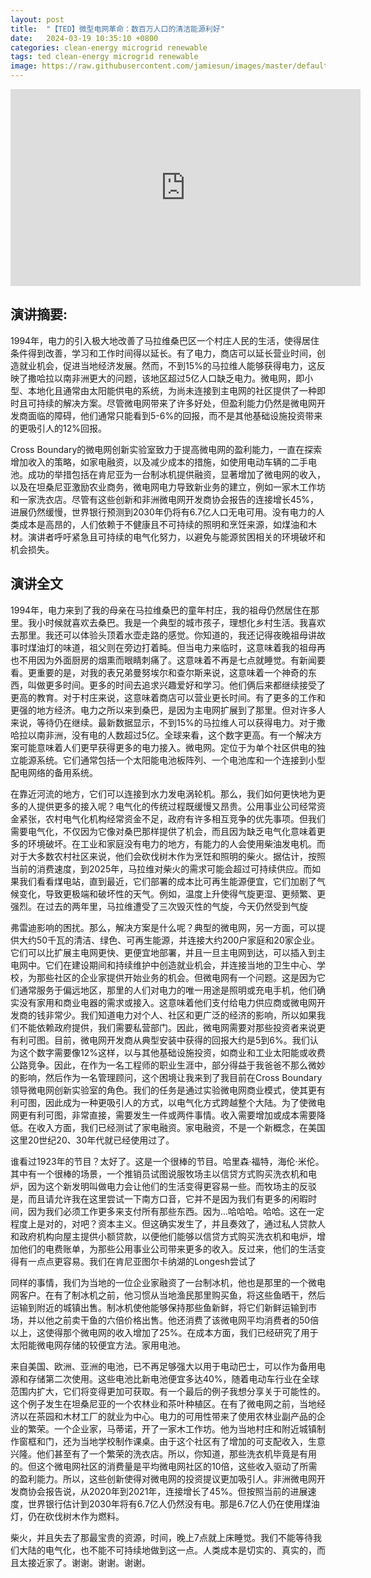 ```yaml
---
layout: post
title:  "【TED】微型电网革命：数百万人口的清洁能源利好"
date:   2024-03-19 10:35:10 +0800
categories: clean-energy microgrid renewable
tags: ted clean-energy microgrid renewable
image: https://raw.githubusercontent.com/jamiesun/images/master/default/FwvaB6.png
---
```


<iframe width="560" height="315" src="https://www.youtube.com/embed/ngk7VVyveu8?si=m_A5K4oo0SNRZOum" title="YouTube video player" frameborder="0" allow="accelerometer; autoplay; clipboard-write; encrypted-media; gyroscope; picture-in-picture; web-share" allowfullscreen></iframe>


## 演讲摘要:

1994年，电力的引入极大地改善了马拉维桑巴区一个村庄人民的生活，使得居住条件得到改善，学习和工作时间得以延长。有了电力，商店可以延长营业时间，创造就业机会，促进当地经济发展。然而，不到15%的马拉维人能够获得电力，这反映了撒哈拉以南非洲更大的问题，该地区超过5亿人口缺乏电力。微电网，即小型、本地化且通常由太阳能供电的系统，为尚未连接到主电网的社区提供了一种即时且可持续的解决方案。尽管微电网带来了许多好处，但盈利能力仍然是微电网开发商面临的障碍，他们通常只能看到5-6%的回报，而不是其他基础设施投资带来的更吸引人的12%回报。

Cross Boundary的微电网创新实验室致力于提高微电网的盈利能力，一直在探索增加收入的策略，如家电融资，以及减少成本的措施，如使用电动车辆的二手电池。成功的举措包括在肯尼亚为一台制冰机提供融资，显著增加了微电网的收入，以及在坦桑尼亚激励农业商务，微电网电力导致新业务的建立，例如一家木工作坊和一家洗衣店。尽管有这些创新和非洲微电网开发商协会报告的连接增长45%，进展仍然缓慢，世界银行预测到2030年仍将有6.7亿人口无电可用。没有电力的人类成本是高昂的，人们依赖于不健康且不可持续的照明和烹饪来源，如煤油和木材。演讲者呼吁紧急且可持续的电气化努力，以避免与能源贫困相关的环境破坏和机会损失。


## 演讲全文

1994年，电力来到了我的母亲在马拉维桑巴的童年村庄，我的祖母仍然居住在那里。我小时候就喜欢去桑巴。我是一个典型的城市孩子，理想化乡村生活。我喜欢去那里。我还可以体验头顶着水壶走路的感觉。你知道的，我还记得夜晚祖母讲故事时煤油灯的味道，祖父则在旁边打着盹。但当电力来临时，这意味着我的祖母再也不用因为外面厨房的烟熏而眼睛刺痛了。这意味着不再是七点就睡觉。有新闻要看。更重要的是，对我的表兄弟曼努埃尔和查尔斯来说，这意味着一个神奇的东西，叫做更多时间。更多的时间去追求兴趣爱好和学习。他们俩后来都继续接受了更高的教育。对于村庄来说，这意味着商店可以营业更长时间。有了更多的工作和更强的地方经济。电力之所以来到桑巴，是因为主电网扩展到了那里。但对许多人来说，等待仍在继续。最新数据显示，不到15%的马拉维人可以获得电力。对于撒哈拉以南非洲，没有电的人数超过5亿。全球来看，这个数字更高。有一个解决方案可能意味着人们更早获得更多的电力接入。微电网。定位于为单个社区供电的独立能源系统。它们通常包括一个太阳能电池板阵列、一个电池库和一个连接到小型配电网络的备用系统。

在靠近河流的地方，它们可以连接到水力发电涡轮机。那么，我们如何更快地为更多的人提供更多的接入呢？电气化的传统过程既缓慢又昂贵。公用事业公司经常资金紧张，农村电气化机构经常资金不足，政府有许多相互竞争的优先事项。但我们需要电气化，不仅因为它像对桑巴那样提供了机会，而且因为缺乏电气化意味着更多的环境破坏。在工业和家庭没有电力的地方，有能力的人会使用柴油发电机。而对于大多数农村社区来说，他们会砍伐树木作为烹饪和照明的柴火。据估计，按照当前的消费速度，到2025年，马拉维对柴火的需求可能会超过可持续供应。而如果我们看看煤电站，直到最近，它们部署的成本比可再生能源便宜，它们加剧了气候变化，导致更极端和破坏性的天气。例如，温度上升使得气旋更湿、更频繁、更强烈。在过去的两年里，马拉维遭受了三次毁灭性的气旋，今天仍然受到气旋

弗雷迪影响的困扰。那么，解决方案是什么呢？典型的微电网，另一方面，可以提供大约50千瓦的清洁、绿色、可再生能源，并连接大约200户家庭和20家企业。它们可以比扩展主电网更快、更便宜地部署，并且一旦主电网到达，可以插入到主电网中。它们在建设期间和持续维护中创造就业机会，并连接当地的卫生中心、学校，为那些社区的企业家提供开始业务的机会。但微电网有一个问题。这是因为它们通常服务于偏远地区，那里的人们对电力的唯一用途是照明或充电手机，他们确实没有家用和商业电器的需求或接入。这意味着他们支付给电力供应商或微电网开发商的钱非常少。我们知道电力对个人、社区和更广泛的经济的影响，所以如果我们不能依赖政府提供，我们需要私营部门。因此，微电网需要对那些投资者来说更有利可图。目前，微电网开发商从典型安装中获得的回报大约是5到6%。我们认为这个数字需要像12%这样，以与其他基础设施投资，如商业和工业太阳能或收费公路竞争。因此，在作为一名工程师的职业生涯中，部分得益于我爸爸不那么微妙的影响，然后作为一名管理顾问，这个困境让我来到了我目前在Cross Boundary领导微电网创新实验室的角色。我们的任务是通过实验微电网商业模式，使其更有利可图，因此成为一种更吸引人的方式，以电气化方式跨越整个大陆。为了使微电网更有利可图，非常直接，需要发生一件或两件事情。收入需要增加或成本需要降低。在收入方面，我们已经测试了家电融资。家电融资，不是一个新概念，在美国这里20世纪20、30年代就已经使用过了。

谁看过1923年的节目？太好了。这是一个很棒的节目。哈里森·福特，海伦·米伦。其中有一个很棒的场景，一个推销员试图说服牧场主以信贷方式购买洗衣机和电炉，因为这个新发明叫做电力会让他们的生活变得更容易一些。而牧场主的反驳是，而且请允许我在这里尝试一下南方口音，它并不是因为我们有更多的闲暇时间，因为我们必须工作更多来支付所有那些东西。因为...哈哈哈。哈哈。这在一定程度上是对的，对吧？资本主义。但这确实发生了，并且奏效了，通过私人贷款人和政府机构向屋主提供小额贷款，以便他们能够以信贷方式购买洗衣机和电炉，增加他们的电费账单，为那些公用事业公司带来更多的收入。反过来，他们的生活变得有一点点更容易。我们在肯尼亚图尔卡纳湖的Longesh尝试了

同样的事情，我们为当地的一位企业家融资了一台制冰机，他也是那里的一个微电网客户。在有了制冰机之前，他习惯从当地渔民那里购买鱼，将这些鱼晒干，然后运输到附近的城镇出售。制冰机使他能够保持那些鱼新鲜，将它们新鲜运输到市场，并以他之前卖干鱼的六倍价格出售。他还消费了该微电网平均消费者的50倍以上，这使得那个微电网的收入增加了25%。在成本方面，我们已经研究了用于太阳能微电网存储的较便宜方法。家用电池。

来自美国、欧洲、亚洲的电池，已不再足够强大以用于电动巴士，可以作为备用电源和存储第二次使用。这些电池比新电池便宜多达40%，随着电动车行业在全球范围内扩大，它们将变得更加可获取。有一个最后的例子我想分享关于可能性的。这个例子发生在坦桑尼亚的一个农林业和茶叶种植区。在有了微电网之前，当地经济以在茶园和木材工厂的就业为中心。电力的可用性带来了使用农林业副产品的企业的繁荣。一个企业家，马蒂诺，开了一家木工作坊。他为当地村庄和附近城镇制作窗框和门，还为当地学校制作课桌。由于这个社区有了增加的可支配收入，生意兴隆。他们甚至有了一个繁荣的洗衣店。所以，你知道，那些洗衣机毕竟是有用的。但这个微电网社区的消费量是平均微电网社区的10倍，这些收入驱动了所需的盈利能力。所以，这些创新使得对微电网的投资提议更加吸引人。非洲微电网开发商协会报告说，从2020年到2021年，连接增长了45%。但按照当前的进展速度，世界银行估计到2030年将有6.7亿人仍然没有电。那是6.7亿人仍在使用煤油灯，仍在砍伐树木作为燃料。

柴火，并且失去了那最宝贵的资源，时间，晚上7点就上床睡觉。我们不能等待我们大陆的电气化，也不能不可持续地做到这一点。人类成本是切实的、真实的，而且太接近家了。谢谢。谢谢。谢谢。